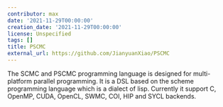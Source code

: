 ```yaml
---
contributor: max
date: '2021-11-29T00:00:00'
creation_date: '2021-11-29T00:00:00'
license: Unspecified
tags: []
title: PSCMC
external_url: https://github.com/JianyuanXiao/PSCMC
---
```


The SCMC and PSCMC programming language is designed for multi-platform parallel programming. It is a DSL based on the
scheme programming language which is a dialect of lisp. Currently it support C, OpenMP, CUDA, OpenCL, SWMC, COI, HIP and
SYCL backends.
